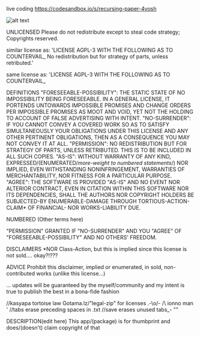live coding https://codesandbox.io/s/recursing-paper-4vosh

![alt text](https://www.dl.dropboxusercontent.com/s/9oci4efa4zsh90q/Thumbprint_logo.png?dl=0 "Thumbprint.us - Social Calendar and more!")

UNLICENSED
Please do not redistribute except to steal code strategy; Copyrights reserved.

similar license as:
'LICENSE AGPL-3
WITH THE FOLLOWING AS TO COUNTERVAIL\_
No redistribution but for strategy of parts, unless retributed.'

same license as:
'LICENSE AGPL-3
WITH THE FOLLOWING AS TO COUNTERVAIL\_

DEFINITIONS
"FORESEEABLE-POSSIBILITY": THE STATIC STATE OF NO IMPOSSIBILITY BEING FORESEEABLE. IN A GENERAL LICENSE,
IT PORTENDS UNTOWARDS IMPOSSIBLE PROMISES AND CHANGE ORDERS PER IMPOSSIBLE PROMISES AS MOOT AND VOID,
YET NOT THE HOLDING TO ACCOUNT OF FALSE ADVERTISING WITH INTENT.
"NO-SURRENDER": IF YOU CANNOT CONVEY A COVERED WORK SO AS TO SATISFY SIMULTANEOUSLY YOUR OBLIGATIONS
UNDER THIS LICENSE AND ANY OTHER PERTINENT OBLIGATIONS, THEN AS A CONSEQUENCE YOU MAY NOT CONVEY IT AT ALL.
"PERMISSION": NO REDISTRIBUTION BUT FOR STRATEGY OF PARTS, UNLESS RETRIBUTED. THIS IS TO BE INCLUDED IN ALL
SUCH COPIES.
"AS-IS": WITHOUT WARRANTY OF ANY KIND, EXPRESSED/(ENUMERATED/_more-weight to numbered statements_/) NOR IMPLIED,
EVEN WITHSTANDING NONINFRINGEMENT, WARRANTIES OF MERCHANTABILITY,
NOR FITNESS FOR A PARTICULAR PURPOSE.
"AGREE": THE SOFTWARE IS PROVIDED "AS-IS" AND NO EVENT NOR ALTERIOR CONTRACT, EVEN IN CITATION
WITHIN THIS SOFTWARE NOR ITS DEPENDENCIES, SHALL THE AUTHORS NOR COPYRIGHT HOLDERS
BE SUBJECTED-BY ENUMERABLE-DAMAGE THROUGH TORTIOUS-ACTION-CLAIM\* OF FINANCIAL- NOR WORKS-LIABILITY DUE.

NUMBERED
(Other terms here)

"PERMISSION" GRANTED IF "NO-SURRENDER" AND YOU "AGREE" OF "FORESEEABLE-POSSIBILITY" AND NO OTHERS\' FREEDOM.

DISCLAIMERS
\*NOR Class-Action, but this is implied since this license is not sold.... okay?!???

ADVICE
Prohibit this disclaimer, implied or enumerated, in sold, non-contributed works (unlike this license...)

...
updates will be guaranteed by the myself/community and my intent is true to publish the best in a bona-fide fashion

//kasyapa tortoise law Gotama.lz/"legal-zip" for licenses .-\o/-
/\ ionno man \'
//tabs erase preceding spaces in .txt
//save erases unused tabs\_- ""

DESCRIPTION(edit here)
This app/(package) is for thumbprint and does/(doesn't) claim copyright of that
